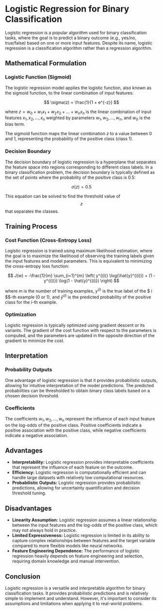 # Logistic Regression for Binary Classification

Logistic regression is a popular algorithm used for binary classification tasks, where the goal is to predict a binary outcome (e.g., yes/no, true/false) based on one or more input features. Despite its name, logistic regression is a classification algorithm rather than a regression algorithm.

## Mathematical Formulation

### Logistic Function (Sigmoid)

The logistic regression model applies the logistic function, also known as the sigmoid function, to the linear combination of input features:

$$
\sigma(z) = \frac{1}{1 + e^{-z}}
$$

where $z = w_0 + w_1x_1 + w_2x_2 + \ldots + w_nx_n$ is the linear combination of input features $x_1, x_2, \ldots, x_n$ weighted by parameters $w_1, w_2, \ldots, w_n$, and $w_0$ is the bias term.

The sigmoid function maps the linear combination $z$ to a value between 0 and 1, representing the probability of the positive class (class 1).

### Decision Boundary

The decision boundary of logistic regression is a hyperplane that separates the feature space into regions corresponding to different class labels. In a binary classification problem, the decision boundary is typically defined as the set of points where the probability of the positive class is 0.5:

$$
\sigma(z) = 0.5
$$

This equation can be solved to find the threshold value of $$ z $$ that separates the classes.

## Training Process

### Cost Function (Cross-Entropy Loss)

Logistic regression is trained using maximum likelihood estimation, where the goal is to maximize the likelihood of observing the training labels given the input features and model parameters. This is equivalent to minimizing the cross-entropy loss function:

$$
J(w) = -\frac{1}{m} \sum_{i=1}^{m} \left( y^{(i)} \log(\hat{y}^{(i)}) + (1 - y^{(i)}) \log(1 - \hat{y}^{(i)}) \right)
$$

where $m$ is the number of training examples, $y^{(i)}$ is the true label of the $ i $$-th example (0 or 1), and $\hat{y}^{(i)}$ is the predicted probability of the positive class for the $i$-th example.

### Optimization

Logistic regression is typically optimized using gradient descent or its variants. The gradient of the cost function with respect to the parameters is computed, and the parameters are updated in the opposite direction of the gradient to minimize the cost.

## Interpretation

### Probability Outputs

One advantage of logistic regression is that it provides probabilistic outputs, allowing for intuitive interpretation of the model predictions. The predicted probabilities can be thresholded to obtain binary class labels based on a chosen decision threshold.

### Coefficients

The coefficients $w_1, w_2, \ldots, w_n$ represent the influence of each input feature on the log-odds of the positive class. Positive coefficients indicate a positive association with the positive class, while negative coefficients indicate a negative association.

## Advantages

- **Interpretability:** Logistic regression provides interpretable coefficients that represent the influence of each feature on the outcome.
- **Efficiency:** Logistic regression is computationally efficient and can handle large datasets with relatively low computational resources.
- **Probabilistic Outputs:** Logistic regression provides probabilistic predictions, allowing for uncertainty quantification and decision threshold tuning.

## Disadvantages

- **Linearity Assumption:** Logistic regression assumes a linear relationship between the input features and the log-odds of the positive class, which may not always hold in practice.
- **Limited Expressiveness:** Logistic regression is limited in its ability to capture complex relationships between features and the target variable compared to more flexible models like neural networks.
- **Feature Engineering Dependence:** The performance of logistic regression heavily depends on feature engineering and selection, requiring domain knowledge and manual intervention.

## Conclusion

Logistic regression is a versatile and interpretable algorithm for binary classification tasks. It provides probabilistic predictions and is relatively simple to implement and understand. However, it's important to consider its assumptions and limitations when applying it to real-world problems.
